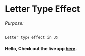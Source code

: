 # Letter Type Effect

###### Purpose:
    Letter type effect in JS

#### Hello, Check out the live app [here](https://ramya-brs.github.io/Lettertype-Effect/).
